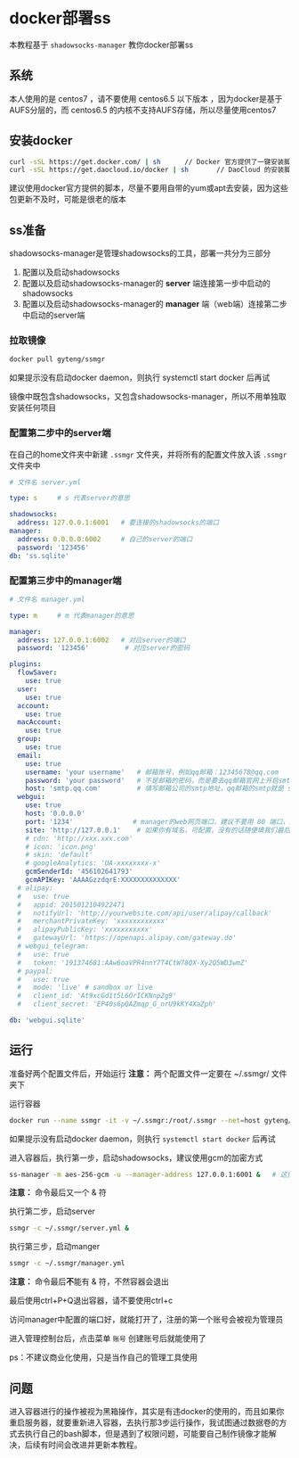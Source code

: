 # docker部署ss

本教程基于 `shadowsocks-manager` 教你docker部署ss

## 系统

本人使用的是 centos7 ，请不要使用 centos6.5 以下版本 ，因为docker是基于AUFS分层的，而 centos6.5 的内核不支持AUFS存储，所以尽量使用centos7

## 安装docker

```bash
curl -sSL https://get.docker.com/ | sh      // Docker 官方提供了一键安装脚本
curl -sSL https://get.daocloud.io/docker | sh       // DaoCloud 的安装脚本
```

建议使用docker官方提供的脚本，尽量不要用自带的yum或apt去安装，因为这些包更新不及时，可能是很老的版本

## ss准备

shadowsocks-manager是管理shadowsocks的工具，部署一共分为三部分

1. 配置以及启动shadowsocks
2. 配置以及启动shadowsocks-manager的 **server** 端连接第一步中启动的shadowsocks
3. 配置以及启动shadowsocks-manager的 **manager** 端（web端）连接第二步中启动的server端

### 拉取镜像

```bash
docker pull gyteng/ssmgr
```

如果提示没有启动docker daemon，则执行 systemctl start docker 后再试

镜像中既包含shadowsocks，又包含shadowsocks-manager，所以不用单独取安装任何项目

### 配置第二步中的server端

在自己的home文件夹中新建 `.ssmgr` 文件夹，并将所有的配置文件放入该 `.ssmgr` 文件夹中

```yml
# 文件名 server.yml

type: s     # s 代表server的意思

shadowsocks:
  address: 127.0.0.1:6001   # 要连接的shadowsocks的端口
manager:
  address: 0.0.0.0:6002     # 自己的server的端口
  password: '123456'
db: 'ss.sqlite'
```

### 配置第三步中的manager端

```yml
# 文件名 manager.yml

type: m     # m 代表manager的意思

manager:
  address: 127.0.0.1:6002   # 对应server的端口
  password: '123456'         # 对应server的密码

plugins:
  flowSaver:
    use: true
  user:
    use: true
  account:
    use: true
  macAccount:
    use: true
  group:
    use: true
  email:
    use: true
    username: 'your username'   # 邮箱账号，例如qq邮箱：12345678@qq.com
    password: 'your password'   # 不是邮箱的密码，而是要去qq邮箱官网上开启smtp服务，如何开启自行搜索，开启后会有一个随机字符串密码
    host: 'smtp.qq.com'         # 填写邮箱公司的smtp地址，qq邮箱的smtp就是 smtp.qq.com
  webgui:
    use: true
    host: '0.0.0.0'
    port: '1234'               # manager的web网页端口，建议不要用 80 端口，50000以上的端口较好
    site: 'http://127.0.0.1'    # 如果你有域名，可配置，没有的话随便填我们最后会通过 ip + port 来访问网页
    # cdn: 'http://xxx.xxx.com'
    # icon: 'icon.png'
    # skin: 'default'
    # googleAnalytics: 'UA-xxxxxxxx-x'
    gcmSenderId: '456102641793'
    gcmAPIKey: 'AAAAGzzdqrE:XXXXXXXXXXXXXX'
  # alipay:
  #   use: true
  #   appid: 2015012104922471
  #   notifyUrl: 'http://yourwebsite.com/api/user/alipay/callback'
  #   merchantPrivateKey: 'xxxxxxxxxxxx'
  #   alipayPublicKey: 'xxxxxxxxxxx'
  #   gatewayUrl: 'https://openapi.alipay.com/gateway.do'
  # webgui_telegram:
  #   use: true
  #   token: '191374681:AAw6oaVPR4nnY7T4CtW78QX-Xy2Q5WD3wmZ'
  # paypal:
  #   use: true
  #   mode: 'live' # sandbox or live
  #   client_id: 'At9xcGd1t5L6OrICKNnp2g9'
  #   client_secret: 'EP40s6pQAZmqp_G_nrU9kKY4XaZph'

db: 'webgui.sqlite'
```

## 运行

准备好两个配置文件后，开始运行
**注意：** 两个配置文件一定要在 ~/.ssmgr/ 文件夹下

运行容器

```bash
docker run --name ssmgr -it -v ~/.ssmgr:/root/.ssmgr --net=host gyteng/ssmgr bash
```

如果提示没有启动docker daemon，则执行 `systemctl start docker` 后再试

进入容器后，执行第一步，启动shadowsocks，建议使用gcm的加密方式

```bash
ss-manager -m aes-256-gcm -u --manager-address 127.0.0.1:6001 &   # 这里的 6001 就是 server.yml 文件中配置的 shadowsocks 的端口
```

**注意：** 命令最后又一个 & 符

执行第二步，启动server

```bash
ssmgr -c ~/.ssmgr/server.yml &
```

执行第三步，启动manger

```bash
ssmgr -c ~/.ssmgr/manager.yml
```

**注意：** 命令最后**不**能有 & 符，不然容器会退出

最后使用ctrl+P+Q退出容器，请不要使用ctrl+c

访问manager中配置的端口好，就能打开了，注册的第一个账号会被视为管理员

进入管理控制台后，点击菜单 `账号` 创建账号后就能使用了

ps：不建议商业化使用，只是当作自己的管理工具使用

## 问题

进入容器进行的操作被视为黑箱操作，其实是有违docker的使用的，而且如果你重启服务器，就要重新进入容器，去执行那3步运行操作，我试图通过数据卷的方式去执行自己的bash脚本，但是遇到了权限问题，可能要自己制作镜像才能解决，后续有时间会改进并更新本教程。
